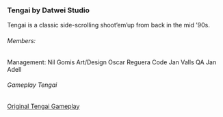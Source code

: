 ### Tengai by Datwei Studio
Tengai is a classic side-scrolling shoot’em’up from back in the mid ’90s.

###### Members:
Management:	Nil Gomis
Art/Design	Oscar Reguera
Code	Jan Valls
QA	Jan Adell

###### Gameplay Tengai
[Original Tengai Gameplay](https://www.youtube.com/watch?v=FOnlGTzJAIY&)

